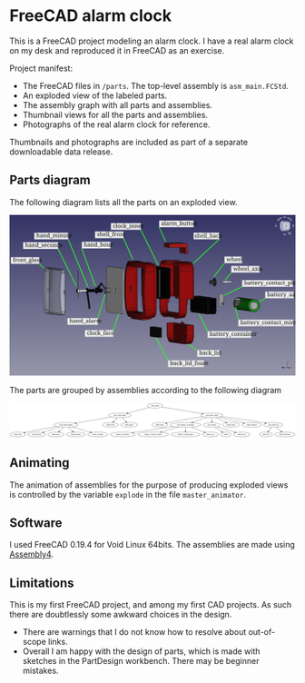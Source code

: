# FreeCAD alarm clock
This is a FreeCAD project modeling an alarm clock. I have a real alarm clock
on my desk and reproduced it in FreeCAD as an exercise.

Project manifest:
* The FreeCAD files in `/parts`. The top-level assembly is `asm_main.FCStd`.
* An exploded view of the labeled parts.
* The assembly graph with all parts and assemblies.
* Thumbnail views for all the parts and assemblies.
* Photographs of the real alarm clock for reference.

Thumbnails and photographs are included as part of a separate downloadable data
release.

## Parts diagram
The following diagram lists all the parts on an exploded view.

![exploded diagram](doc/exploded_diagram.svg)

The parts are grouped by assemblies according to the following diagram

![assemblies graph](doc/assemblies.svg)

## Animating
The animation of assemblies for the purpose of producing exploded views is
controlled by the variable `explode` in the file `master_animator`.

## Software
I used FreeCAD 0.19.4 for Void Linux 64bits.
The assemblies are made using
[Assembly4](https://github.com/Zolko-123/FreeCAD_Assembly4).

## Limitations
This is my first FreeCAD project, and among my first CAD projects. As such
there are doubtlessly some awkward choices in the design.

* There are warnings that I do not know how to resolve about out-of-scope links.
* Overall I am happy with the design of parts, which is made with sketches in
  the PartDesign workbench. There may be beginner mistakes.
